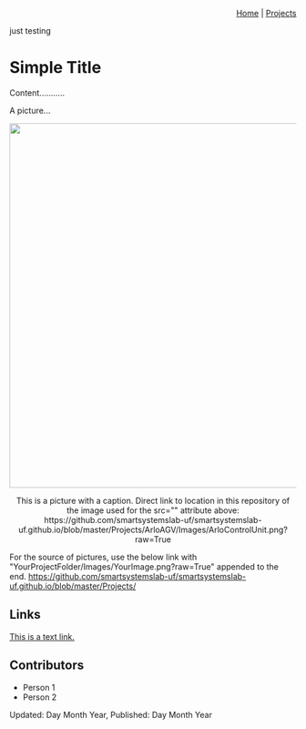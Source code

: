 <p align="right">
<a href="https://smartsystemslab-uf.github.io">Home</a> | <a href="https://smartsystemslab-uf.github.io/Projects/">Projects</a>
</p>

<!-- LEAVE THIS HEADER - It allows easier navigation to home and project pages -->
<!--########################################################################################################-->


just testing


# Simple Title

Content...........




A picture...

<p align="center"> <img width="640" src="https://github.com/smartsystemslab-uf/smartsystemslab-uf.github.io/blob/master/Projects/ArloAGV/Images/ArloControlUnit.png?raw=True"/> </p>
<p align="center">
	This is a picture with a caption. Direct link to location in this repository of the image used for the src="" attribute above: https://github.com/smartsystemslab-uf/smartsystemslab-uf.github.io/blob/master/Projects/ArloAGV/Images/ArloControlUnit.png?raw=True
</p>

For the source of pictures, use the below link with "YourProjectFolder/Images/YourImage.png?raw=True" appended to the end.
https://github.com/smartsystemslab-uf/smartsystemslab-uf.github.io/blob/master/Projects/



## Links
[This is a text link.](https://googe.com)



## Contributors
- Person 1
- Person 2


Updated: Day Month Year, Published: Day Month Year
